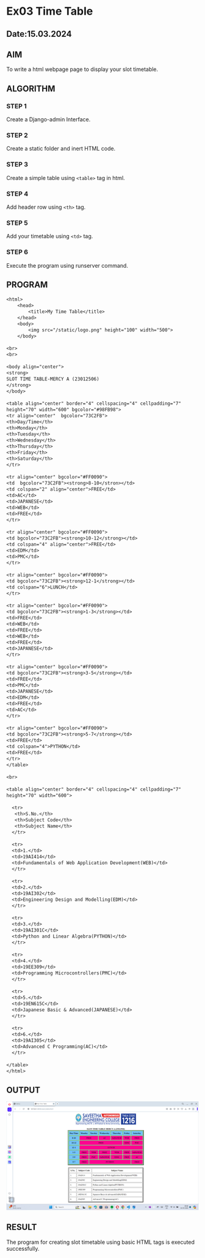 # Ex03 Time Table

## Date:15.03.2024

## AIM

To write a html webpage page to display your slot timetable.

## ALGORITHM

### STEP 1

Create a Django-admin Interface.

### STEP 2

Create a static folder and inert HTML code.

### STEP 3

Create a simple table using ```<table>``` tag in html.

### STEP 4

Add header row using ```<th>``` tag.

### STEP 5

Add your timetable using ```<td>``` tag.

### STEP 6

Execute the program using runserver command.

## PROGRAM

```
<html>
    <head>
        <title>My Time Table</title>
    </head>
    <body>
        <img src="/static/logo.png" height="100" width="500">
    </body>

<br> 
<br> 

<body align="center">
<strong>
SLOT TIME TABLE-MERCY A (23012506)
</strong>
</body>

<table align="center" border="4" cellspacing="4" cellpadding="7" height="70" width="600" bgcolor="#98FB98">
<tr align="center"  bgcolor="73C2FB">
<th>Day/Time</th>
<th>Monday</th>
<th>Tuesday</th>
<th>Wednesday</th>
<th>Thursday</th>
<th>Friday</th>
<th>Saturday</th>
</tr>

<tr align="center" bgcolor="#FF0090">
<td  bgcolor="73C2FB"><strong>8-10</stron></td>
<td colspan="2" align="center">FREE</td>
<td>AC</td>
<td>JAPANESE</td>
<td>WEB</td>
<td>FREE</td>
</tr>

<tr align="center" bgcolor="#FF0090">
<td bgcolor="73C2FB"><strong>10-12</strong></td>
<td colspan="4" align="center">FREE</td>
<td>EDM</td>
<td>PMC</td>
</tr>

<tr align="center" bgcolor="#FF0090">
<td bgcolor="73C2FB"><strong>12-1</strong></td>
<td colspan="6">LUNCH</td>
</tr>

<tr align="center" bgcolor="#FF0090">
<td bgcolor="73C2FB"><strong>1-3</strong></td>
<td>FREE</td>
<td>WEB</td>
<td>FREE</td>
<td>WEB</td>
<td>FREE</td>
<td>JAPANESE</td>
</tr>

<tr align="center" bgcolor="#FF0090">
<td bgcolor="73C2FB"><strong>3-5</strong></td>
<td>FREE</td>
<td>PMC</td>
<td>JAPANESE</td>
<td>EDM</td>
<td>FREE</td>
<td>AC</td>
</tr>

<tr align="center" bgcolor="#FF0090">
<td bgcolor="73C2FB"><strong>5-7</strong></td>
<td>FREE</td>
<td colspan="4">PYTHON</td>
<td>FREE</td>
</tr>
</table>

<br>

<table align="center" border="4" cellspacing="4" cellpadding="7" height="70" width="600">

  <tr>
   <th>S.No.</th>
   <th>Subject Code</th>
   <th>Subject Name</th>
  </tr>

  <tr>
  <td>1.</td>
  <td>19AI414</td>
  <td>Fundamentals of Web Application Development(WEB)</td>
  </tr>

  <tr>
  <td>2.</td>
  <td>19AI302</td>
  <td>Engineering Design and Modelling(EDM)</td>
  </tr>

  <tr>
  <td>3.</td>
  <td>19AI301C</td>
  <td>Python and Linear Algebra(PYTHON)</td>
  </tr>

  <tr>
  <td>4.</td>
  <td>19EE309</td>
  <td>Programming Microcontrollers(PMC)</td>
  </tr>

  <tr>
  <td>5.</td>
  <td>19EN615C</td>
  <td>Japanese Basic & Advanced(JAPANESE)</td>
  </tr>

  <tr>
  <td>6.</td>
  <td>19AI305</td>
  <td>Advanced C Programming(AC)</td>
  </tr>
  
</table>
</html>

```

## OUTPUT


![alt text](<Screenshot 2024-03-16 094621.png>)


## RESULT


The program for creating slot timetable using basic HTML tags is executed successfully.
